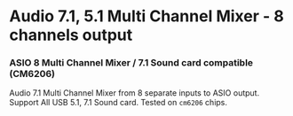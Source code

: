 
# Audio 7.1, 5.1 Multi Channel Mixer - 8 channels output
### ASIO 8 Multi Channel Mixer / 7.1 Sound card compatible (CM6206)

Audio 7.1 Multi Channel Mixer from 8 separate inputs to ASIO output. Support All USB 5.1, 7.1 Sound card. Tested on `cm6206` chips.

